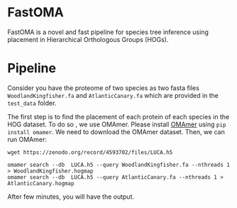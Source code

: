 
# FastOMA

FastOMA is a novel and fast pipeline for species tree inference using placement in Hierarchical Orthologous Groups (HOGs).


# Pipeline

Consider you have the proteome of two species as two fasta files `WoodlandKingfisher.fa` and `AtlanticCanary.fa` which are provided in the `test_data` folder.


The first step is to find the placement of each protein of each species in the HOG dataset.  To do so , we use OMAmer. Please install [OMAmer](https://github.com/DessimozLab/omamer/blob/master/README.md) using `pip install omamer`. We need to download the OMAmer dataset. Then, we can run OMAmer:

```
wget https://zenodo.org/record/4593702/files/LUCA.h5

omamer search --db  LUCA.h5 --query WoodlandKingfisher.fa --nthreads 1  > WoodlandKingfisher.hogmap
omamer search --db  LUCA.h5 --query AtlanticCanary.fa --nthreads 1 > AtlanticCanary.hogmap
```
After few minutes, you will have the output.
